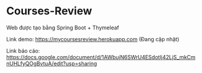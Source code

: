 # Courses-Review

Web được tạo bằng Spring Boot + Thymeleaf

Link demo: https://mycoursesreview.herokuapp.com (Đang cập nhật)

Link báo cáo: https://docs.google.com/document/d/1AWbujN6SWrU4ESdotlj42LjS_mkCmnUHLfyQOgBvtuA/edit?usp=sharing
